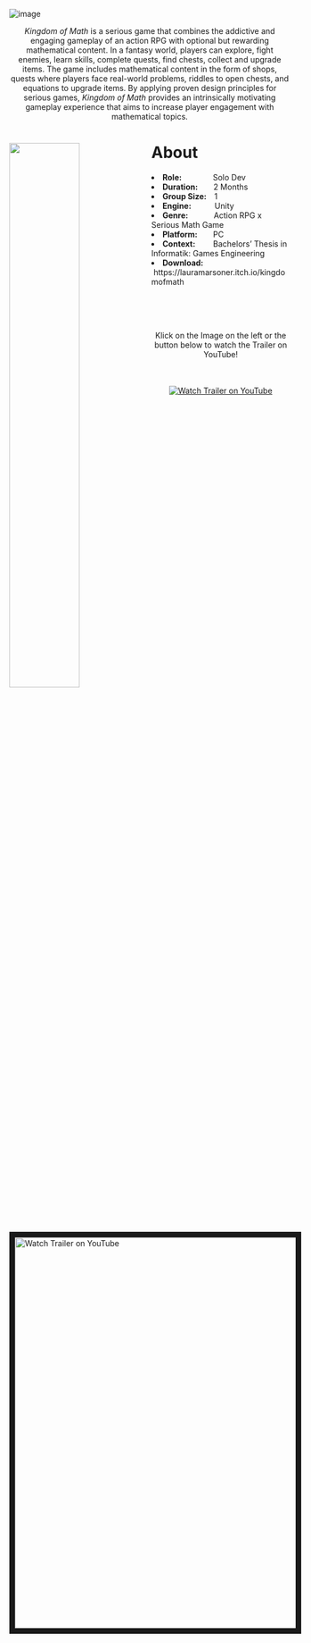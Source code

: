 
![image](https://user-images.githubusercontent.com/104200268/227314831-742e8f9e-8c0d-4339-8d30-1f48b045204b.png)
<p align="center"><i>Kingdom of Math</i> is a serious game that combines the addictive and engaging gameplay of an action RPG with optional but rewarding mathematical content. In a fantasy world, players can explore, fight enemies, learn skills, complete quests, find chests, collect and upgrade items. The game includes mathematical content in the form of shops, quests where players face real-world problems, riddles to open chests, and equations to upgrade items. By applying proven design principles for serious games, <i>Kingdom of Math</i>  provides an intrinsically motivating gameplay experience that aims to increase player engagement with mathematical topics.</p>
<div>
<img align="left" width="50%" height="auto" src="https://user-images.githubusercontent.com/104200268/227256803-92b0ec28-cf02-42f3-a0a7-31b2b6e70073.png">
<h1>About</h1>
<li><b>Role:</b>&emsp;&emsp;&emsp;&emsp;Solo Dev</li>
<li><b>Duration:</b>&emsp;&emsp;2 Months</li>
<li><b>Group Size:</b>&emsp;1</li>
<li><b>Engine:</b>&emsp;&emsp;&emsp;Unity</li>
<li><b>Genre:</b>&emsp;&emsp;&emsp;&nbsp;Action RPG x Serious Math Game</li>
<li><b>Platform:</b>&emsp;&emsp;PC</li>
<li><b>Context:</b>&emsp;&emsp;&nbsp;Bachelors’ Thesis in Informatik: Games Engineering</li>
<li><b>Download:</b>&emsp;&nbsp;https://lauramarsoner.itch.io/kingdomofmath</li>
</div>
</div>
<br>


 <a href="http://www.youtube.com/watch?feature=player_embedded&v=zHgLsDbrP3M
" target="_blank"><img src="https://user-images.githubusercontent.com/104200268/227499387-f225a309-0126-43fe-82c4-2609e0966360.png" 
alt="Watch Trailer on YouTube" align="left" width="700" height="auto" border="10" /></a>
<br>
<br>
<div align="center"> Klick on the Image on the left or the button below to watch the Trailer on YouTube! 
<br>
<br>
<br>
  
[![Watch Trailer on YouTube](https://img.shields.io/badge/Watch%20Trailer-FF0000?logo=youtube&style=for-the-badge)](http://www.youtube.com/watch?feature=player_embedded&v=zHgLsDbrP3M) 
 
</div>

